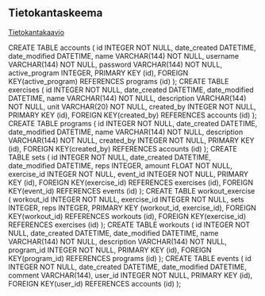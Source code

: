 ## Tietokantaskeema
[Tietokantakaavio](../master/documentation/dbdiagram.png)

CREATE TABLE accounts (
	id INTEGER NOT NULL, 
	date_created DATETIME, 
	date_modified DATETIME, 
	name VARCHAR(144) NOT NULL, 
	username VARCHAR(144) NOT NULL, 
	password VARCHAR(144) NOT NULL, 
	active_program INTEGER, 
	PRIMARY KEY (id), 
	FOREIGN KEY(active_program) REFERENCES programs (id)
);
CREATE TABLE exercises (
	id INTEGER NOT NULL, 
	date_created DATETIME, 
	date_modified DATETIME, 
	name VARCHAR(144) NOT NULL, 
	description VARCHAR(144) NOT NULL, 
	unit VARCHAR(20) NOT NULL, 
	created_by INTEGER NOT NULL, 
	PRIMARY KEY (id), 
	FOREIGN KEY(created_by) REFERENCES accounts (id)
);
CREATE TABLE programs (
	id INTEGER NOT NULL, 
	date_created DATETIME, 
	date_modified DATETIME, 
	name VARCHAR(144) NOT NULL, 
	description VARCHAR(144) NOT NULL, 
	created_by INTEGER NOT NULL, 
	PRIMARY KEY (id), 
	FOREIGN KEY(created_by) REFERENCES accounts (id)
);
CREATE TABLE sets (
	id INTEGER NOT NULL, 
	date_created DATETIME, 
	date_modified DATETIME, 
	reps INTEGER, 
	amount FLOAT NOT NULL, 
	exercise_id INTEGER NOT NULL, 
	event_id INTEGER NOT NULL, 
	PRIMARY KEY (id), 
	FOREIGN KEY(exercise_id) REFERENCES exercises (id), 
	FOREIGN KEY(event_id) REFERENCES events (id)
);
CREATE TABLE workout_exercise (
	workout_id INTEGER NOT NULL, 
	exercise_id INTEGER NOT NULL, 
	sets INTEGER, 
	reps INTEGER, 
	PRIMARY KEY (workout_id, exercise_id), 
	FOREIGN KEY(workout_id) REFERENCES workouts (id), 
	FOREIGN KEY(exercise_id) REFERENCES exercises (id)
);
CREATE TABLE workouts (
	id INTEGER NOT NULL, 
	date_created DATETIME, 
	date_modified DATETIME, 
	name VARCHAR(144) NOT NULL, 
	description VARCHAR(144) NOT NULL, 
	program_id INTEGER NOT NULL, 
	PRIMARY KEY (id), 
	FOREIGN KEY(program_id) REFERENCES programs (id)
);
CREATE TABLE events (
	id INTEGER NOT NULL, 
	date_created DATETIME, 
	date_modified DATETIME, 
	comment VARCHAR(144), 
	user_id INTEGER NOT NULL, 
	PRIMARY KEY (id), 
	FOREIGN KEY(user_id) REFERENCES accounts (id)
);
